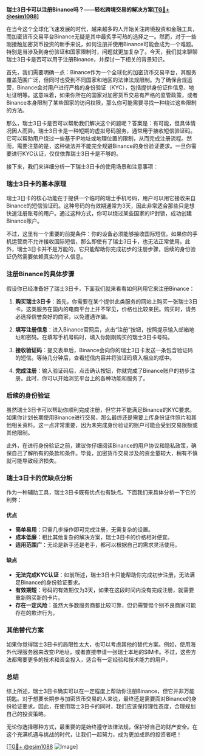 **瑞士3日卡可以注册Binance吗？——轻松跨境交易的解决方案[[TG💪+ @esim1088](https://t.me/s/esim1088)]**

在当今这个全球化飞速发展的时代，越来越多的人开始关注跨境投资和金融工具，而加密货币交易平台Binance无疑是其中最炙手可热的选择之一。然而，对于一些刚接触加密货币投资的新手来说，如何注册并使用Binance可能会成为一个难题。特别是当涉及到身份验证和国家限制时，问题就更加复杂了。今天，我们就来聊聊瑞士3日卡是否可以用于注册Binance，并探讨一下相关的背景知识。

首先，我们需要明确一点：Binance作为一个全球化的加密货币交易平台，其服务覆盖范围广泛，但同时也受到不同国家和地区的法律法规限制。为了确保合规运营，Binance会对用户进行严格的身份验证（KYC），包括提供身份证件信息、地址证明等。这意味着，如果你所在的国家对加密货币交易有严格的监管政策，或者Binance本身限制了某些国家的访问权限，那么你可能需要寻找一种绕过这些限制的方法。

那么，瑞士3日卡是否可以帮助我们解决这个问题呢？答案是：有可能，但具体情况因人而异。瑞士3日卡是一种短期的虚拟号码服务，通常用于接收短信验证码。它可以帮助用户绕过一些基于IP地址或地理位置的限制，从而完成注册流程。然而，需要注意的是，这种做法并不能完全规避Binance的身份验证要求。一旦你需要进行KYC认证，仅仅依靠瑞士3日卡是不够的。

接下来，我们来详细分析一下瑞士3日卡的使用场景和注意事项：

### **瑞士3日卡的基本原理**

瑞士3日卡的核心功能在于提供一个临时的瑞士手机号码，用户可以用它接收来自Binance的短信验证码。这种号码的有效期通常为3天，因此非常适合那些只是想快速注册账号的用户。通过这种方式，你可以绕过某些国家的IP封锁，成功创建Binance账户。

不过，这里有一个重要的前提条件：你的设备必须能够接收国际短信。如果你的手机运营商不允许接收国际短信，那么即使有了瑞士3日卡，也无法正常使用。此外，瑞士3日卡并不是万能的，它只能帮助你完成初步的注册步骤，后续的身份验证仍然需要依赖真实的个人信息。

### **注册Binance的具体步骤**

假设你已经准备好了瑞士3日卡，下面我们就来看看如何利用它来注册Binance：

1. **购买瑞士3日卡**：首先，你需要在某个提供此类服务的网站上购买一张瑞士3日卡。这类服务在国内的电商平台上并不罕见，价格也比较亲民。购买时，请务必选择信誉良好的商家，以免遭遇诈骗。

2. **填写注册信息**：进入Binance官网后，点击“注册”按钮，按照提示输入邮箱地址和密码。在填写手机号码时，填入你刚刚购买的瑞士3日卡号码。

3. **接收验证码**：提交表单后，Binance会向你的瑞士3日卡发送一条包含验证码的短信。等待几分钟后，查看短信内容并将验证码填入相应的框中。

4. **完成注册**：输入验证码后，点击确认按钮，你就完成了Binance账户的初步注册。此时，你可以开始浏览平台上的各种功能和服务了。

### **后续的身份验证**

虽然瑞士3日卡可以帮助你顺利完成注册，但它并不能满足Binance的KYC要求。如果你计划长期使用Binance进行交易，那么最终还是需要上传身份证件照片和其他相关资料。这一点非常重要，因为未完成身份验证的账户可能会受到交易限额或其他限制。

此外，在进行身份验证之前，建议你仔细阅读Binance的用户协议和隐私政策，确保自己了解所有的条款和条件。毕竟，加密货币交易涉及的资金量较大，稍有不慎就可能导致经济损失。

### **瑞士3日卡的优缺点分析**

作为一种辅助工具，瑞士3日卡既有优点也有缺点。下面我们来具体分析一下它的利弊：

#### **优点**
- **简单易用**：只需几步操作即可完成注册，无需复杂的设置。
- **成本低廉**：相比其他复杂的解决方案，瑞士3日卡的价格相对便宜。
- **适用范围广**：无论是新手还是老手，都可以根据自己的需求灵活使用。

#### **缺点**
- **无法完成KYC认证**：如前所述，瑞士3日卡只能帮助你完成初步注册，无法满足Binance的身份验证要求。
- **有效期短**：号码的有效期仅为3天，如果在这段时间内没有完成注册，就需要重新购买新的卡片。
- **存在一定风险**：虽然大多数服务商都比较可靠，但仍需警惕个别不良商家可能存在的欺诈行为。

### **其他替代方案**

如果你觉得瑞士3日卡的局限性太大，也可以考虑其他的替代方案。例如，使用海外代理服务器来改变IP地址，或者直接申请一张瑞士本地的SIM卡。不过，这些方法都需要更多的技术和资金投入，适合有一定经验和技术能力的用户。

### **总结**

综上所述，瑞士3日卡确实可以在一定程度上帮助你注册Binance，但它并非万能钥匙。对于想要长期参与加密货币交易的人来说，最终还是需要面对Binance的身份验证要求。因此，在使用瑞士3日卡的同时，我们应该保持理性态度，合理规划自己的投资策略。

无论你选择哪种方式，最重要的是始终遵守法律法规，保护好自己的财产安全。在这个充满机遇与挑战的时代，让我们一起努力，成为更加成熟的投资者吧！

[[TG💪+ @esim1088](https://t.me/s/esim1088) ![Image](https://i.postimg.cc/4NQfJmqS/Snipaste-2025-05-13-00-14-12.png)]
